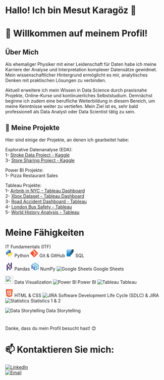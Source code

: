 
 #       Hallo! Ich bin Mesut Karagöz 👋
 
 # 🤝 Willkommen auf meinem Profil!
 
 
 
 ## Über Mich
 Als ehemaliger Physiker mit einer Leidenschaft für Daten habe ich meine Karriere der Analyse und Interpretation komplexer Datensätze gewidmet. 
 Mein wissenschaftlicher Hintergrund ermöglicht es mir, analytisches Denken mit praktischen Lösungen zu verbinden.
 
 Aktuell erweitere ich mein Wissen in Data Science durch praxisnahe Projekte, Online-Kurse und kontinuierliches Selbststudium.
 Demnächst beginne ich zudem eine berufliche Weiterbildung in diesem Bereich, um meine Kenntnisse weiter zu vertiefen.
 Mein Ziel ist es, sehr bald professionell als Data Analyst oder Data Scientist tätig zu sein.
 
 ## 💼 Meine Projekte
 Hier sind einige der Projekte, an denen ich gearbeitet habe: <br>
 
  Explorative Datenanalyse (EDA):  <br>
 1- [Stroke Data Project - Kaggle](https://www.kaggle.com/code/mesutkaragz/storke-data-project) <br>
 3- [Store Sharing Project - Kaggle](https://www.kaggle.com/code/mesutkaragz/store-sharing-project) <br>
 
 Power BI Projekte:  <br>
 1- Pizza Restaurant Sales  <br>
 
  Tableau Projekte:   <br>
 1- [Airbnb in NYC - Tableau Dashboard](https://public.tableau.com/app/profile/mesut.karag.z/viz/AirbnbinNYC_17506109078190/Story2) <br>
 2- [Xbox Dataset - Tableau Dashboard](https://public.tableau.com/app/profile/mesut.karag.z/viz/XboxDataset/Dashboard23) <br>
 3- [Road Accident Dashboard - Tableau](https://public.tableau.com/app/profile/mesut.karag.z/viz/RoadAccidentDashboard_17507719270400/Dashboard1) <br>
 4- [London Bus Safety - Tableau](https://public.tableau.com/app/profile/mesut.karag.z/viz/DataVisualizationwithTableau-1_17480948729220/Dashboard1)  <br>
 5- [World History Analysis - Tableau](https://public.tableau.com/app/profile/mesut.karag.z/viz/Animasyon_17490582647970/WorldHistory) <br>
 
 # Meine Fähigkeiten  <br>
 IT Fundamentals (ITF)  <br>
 <img src="https://raw.githubusercontent.com/devicons/devicon/master/icons/python/python-original.svg" alt="Python" width="25" height="25"/> Python      <img src="https://raw.githubusercontent.com/devicons/devicon/master/icons/git/git-original.svg" alt="Git" width="25" height="25"/> Git & GitHub     <img src="https://raw.githubusercontent.com/devicons/devicon/master/icons/sqlite/sqlite-original.svg" alt="SQL" width="25" height="25"/> SQL   <br>


 <img src="https://raw.githubusercontent.com/devicons/devicon/master/icons/pandas/pandas-original.svg" alt="Pandas" width="25" height="25"/> Pandas     <img src="https://raw.githubusercontent.com/devicons/devicon/master/icons/numpy/numpy-original.svg" alt="NumPy" width="25"   height="25"/> NumPy     <img src="https://img.icons8.com/?size=100&id=qrAVeBIrsjod&format=png&color=000000" alt="Google Sheets" width="40" height="40"/>  Google Sheets  <br>   


 <img src="https://img.icons8.com/?size=100&id=DA7Uf0dS4b0r&format=png&color=000000" width="25" height="25"/> Data Visualization    <img src="https://img.icons8.com/?size=100&id=3sGOUDo9nJ4k&format=png&color=000000" alt="Power BI" width="40" height="40"/>  Power BI     <img src="https://img.icons8.com/?size=100&id=9Kvi1p1F0tUo&format=png&color=000000" alt="Tableau" width="40" height="40"/> Tableau  <br> 
 

 <img src="https://raw.githubusercontent.com/devicons/devicon/master/icons/html5/html5-original.svg" alt="HTML5" width="25" height="25"/> HTML & CSS       <img src="https://img.icons8.com/?size=100&id=6aZUcUt6WjzU&format=png&color=000000" alt="JIRA" width="40" height="40"/>
 Software Development Life Cycle (SDLC) & JIRA  <img src="https://img.icons8.com/ios/50/000000/graph.png" alt="Statistics" width="40" height="40"/>  Statistics 1 & 2   <br>
 

 <img src="https://img.icons8.com/?size=100&id=rKKHpdlXFjhy&format=png&color=000000" alt="Data Storytelling" width="40" height="40"/> Data Storytelling

 
 # 
 Danke, dass du mein Profil besucht hast! 😊 
 
 # 📫 Kontaktieren Sie mich:
 
 
 [![LinkedIn](https://img.shields.io/badge/LinkedIn-blue?logo=linkedin&style=for-the-badge)](https://www.linkedin.com/in/mesut-karag%C3%B6z-181733260/)  
 [![Email](https://img.shields.io/badge/Email-red?logo=gmail&style=for-the-badge)](mailto:mesutkrgz65@gmail.com)

